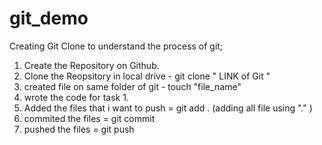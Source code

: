 # git_demo
Creating Git Clone to understand the process of git;
1. Create the Repository on Github.
2. Clone the Reopsitory in local drive - git clone " LINK of Git "
3. created file on same folder of git - touch "file_name"
4. wrote the code for task 1.
5. Added the files that i want to push = git add . (adding all file using "." )
6. commited the files = git commit
7. pushed the files = git push
